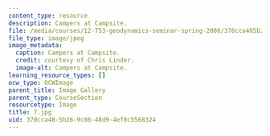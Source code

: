 ```yaml
---
content_type: resource
description: Campers at Campsite.
file: /media/courses/12-753-geodynamics-seminar-spring-2006/370cca485b269c8648d94ef0c5568324_7.jpg
file_type: image/jpeg
image_metadata:
  caption: Campers at Campsite.
  credit: courtesy of Chris Linder.
  image-alt: Campers at Campsite.
learning_resource_types: []
ocw_type: OCWImage
parent_title: Image Gallery
parent_type: CourseSection
resourcetype: Image
title: 7.jpg
uid: 370cca48-5b26-9c86-48d9-4ef0c5568324
---
```

